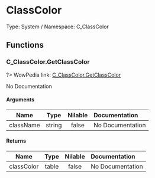 # ClassColor

Type: System / Namespace: C_ClassColor

## Functions

### C_ClassColor.GetClassColor
?> WowPedia link: [C_ClassColor.GetClassColor](https://wow.gamepedia.com/API_C_ClassColor.GetClassColor)

No Documentation

#### Arguments
|Name|Type|Nilable|Documentation|
|:---:|:---:|:---:|:---|
|className|string|false|No Documentation|
#### Returns
|Name|Type|Nilable|Documentation|
|:---:|:---:|:---:|:---|
|classColor|table|false|No Documentation|